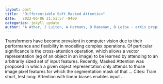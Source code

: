 ```yaml
---
layout: post
title:  "Differentiable Soft-Masked Attention"
date:   2022-06-06 21:51:57 -0400
categories: jekyll update
author: "A Athar, J Luiten, A Hermans, D Ramanan, B Leibe - arXiv preprint arXiv:2206.00182, 2022"
---
```

Transformers have become prevalent in computer vision due to their performance and flexibility in modelling complex operations. Of particular significance is the cross-attention operation, which allows a vector representation (eg of an object in an image) to be learned by attending to an arbitrarily sized set of input features. Recently,  Masked Attention  was proposed in which a given object representation only attends to those image pixel features for which the segmentation mask of that …
Cites: ‪Train short, test long: Attention with linear biases enables input …‬  